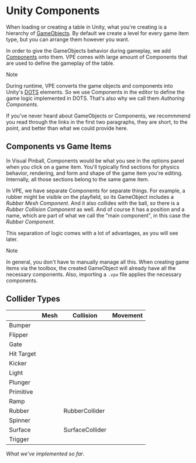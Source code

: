 # Unity Components

When loading or creating a table in Unity, what you're creating is a hierarchy of [GameObjects](https://docs.unity3d.com/Manual/GameObjects.html). By default we create a level for every game item type, but you can arrange them however you want.

In order to give the GameObjects behavior during gameplay, we add [Components](https://docs.unity3d.com/Manual/Components.html) onto them. VPE comes with large amount of Components that are used to define the gameplay of the table.

> [!note]
> During runtime, VPE converts the game objects and components into Unity's [DOTS](https://unity.com/dots) elements. So we use Components in the editor to define the game logic implemented in DOTS. That's also why we call them *Authoring Components*.

If you've never heard about GameObjects or Components, we recommmend you read through the links in the first two paragraphs, they are short, to the point, and better than what we could provide here.

## Components vs Game Items

In Visual Pinball, Components would be what you see in the options panel when you click on a game item. You'll typically find sections for physics behavior, rendering, and form and shape of the game item you're editing. Internally, all those sections belong to the same game item.

In VPE, we have separate Components for separate things. For example, a rubber might be visible on the playfield, so its GameObject includes a *Rubber Mesh Component*. And it also collides with the ball, so there is a *Rubber Collision Component* as well. And of course it has a position and a name, which are part of what we call the "main component", in this case the *Rubber Component*.

This separation of logic comes with a lot of advantages, as you will see later.

> [!note]
> In general, you don't have to manually manage all this. When creating game items via the toolbox, the created GameObject will already have all the necessary components. Also, importing a `.vpx` file applies the necessary components.


## Collider Types

|            | Mesh | Collision       | Movement |
|------------|------|-----------------|----------|
| Bumper     |      |                 |          |
| Flipper    |      |                 |          |
| Gate       |      |                 |          |
| Hit Target |      |                 |          |
| Kicker     |      |                 |          |
| Light      |      |                 |          |
| Plunger    |      |                 |          |
| Primitive  |      |                 |          |
| Ramp       |      |                 |          |
| Rubber     |      | RubberCollider  |          |
| Spinner    |      |                 |          |
| Surface    |      | SurfaceCollider |          |
| Trigger    |      |                 |          |

*What we've implemented so far*.


